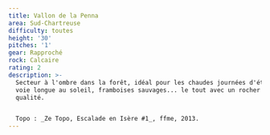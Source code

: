 ```yaml
---
title: Vallon de la Penna
area: Sud-Chartreuse
difficulty: toutes
height: '30'
pitches: '1'
gear: Rapproché
rock: Calcaire
rating: 2
description: >-
  Secteur à l'ombre dans la forêt, idéal pour les chaudes journées d'été. Jolie
  voie longue au soleil, framboises sauvages... le tout avec un rocher de
  qualité.


  Topo : _Ze Topo, Escalade en Isère #1_, ffme, 2013.
---
```


